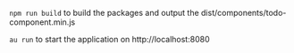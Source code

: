 `npm run build` to build the packages and output the dist/components/todo-component.min.js

`au run` to start the application on http://localhost:8080